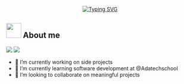 
<p align="center">
<a href="https://git.io/typing-svg"><img src="https://readme-typing-svg.demolab.com?font=Georgia&weight=800&pause=1000&size=33&color=d7ba62&width=370&height=100&lines=Hi+%2C+I'm+Aisséta+%F0%9F%AB%B6%F0%9F%8F%BE" alt="Typing SVG" /></a>
</p>
<p align="left"> 
 </p>
	
## <picture><img src = "https://user-images.githubusercontent.com/64439609/213525571-a0b12213-7e89-48df-a45f-153c78f3cf5e.png" width =40px></picture> **About me**


 <p align="left">
  <img src="https://img.shields.io/badge/Focus-Frontend%20Development-dodgerblue" />
  <img src="https://img.shields.io/badge/Languages-French-dodgerblue" />
</p>

- 🔭 I’m currently working on side projects
- 🌱 I’m currently learning software development at @Adatechschool
- 👯 I’m looking to collaborate on meaningful projects
<br>
